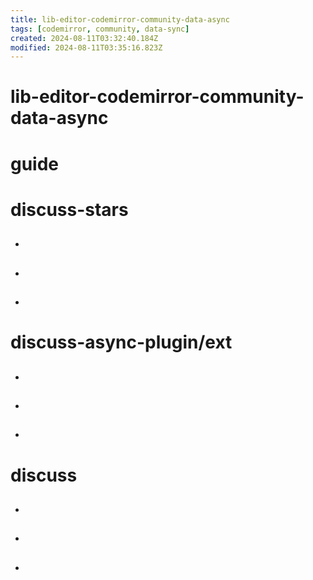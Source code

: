 ```yaml
---
title: lib-editor-codemirror-community-data-async
tags: [codemirror, community, data-sync]
created: 2024-08-11T03:32:40.184Z
modified: 2024-08-11T03:35:16.823Z
---
```


# lib-editor-codemirror-community-data-async

# guide

# discuss-stars
- ## 

- ## 

- ## 
# discuss-async-plugin/ext
- ## 

- ## 

- ## 
# discuss
- ## 

- ## 

- ## 
